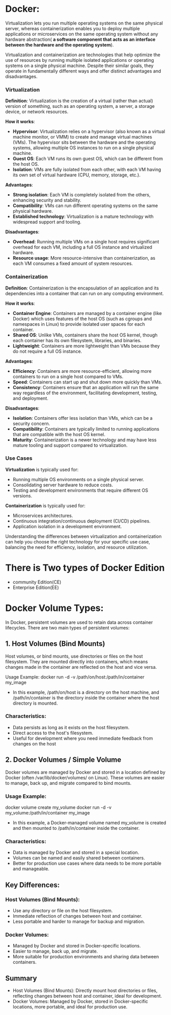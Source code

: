 # Docker:
Virtualization lets you run multiple operating systems on the same physical server, whereas containerization enables you to deploy multiple applications or microservices on the same operating system without any hardware abstraction( **a software component that acts as an interface between the hardware and the operating system**).

Virtualization and containerization are technologies that help optimize the use of resources by running multiple isolated applications or operating systems on a single physical machine. Despite their similar goals, they operate in fundamentally different ways and offer distinct advantages and disadvantages.

### Virtualization

**Definition**: Virtualization is the creation of a virtual (rather than actual) version of something, such as an operating system, a server, a storage device, or network resources.

**How it works**:

- **Hypervisor**: Virtualization relies on a hypervisor (also known as a virtual machine monitor, or VMM) to create and manage virtual machines (VMs). The hypervisor sits between the hardware and the operating systems, allowing multiple OS instances to run on a single physical machine.
- **Guest OS**: Each VM runs its own guest OS, which can be different from the host OS.
- **Isolation**: VMs are fully isolated from each other, with each VM having its own set of virtual hardware (CPU, memory, storage, etc.).

**Advantages**:

- **Strong isolation**: Each VM is completely isolated from the others, enhancing security and stability.
- **Compatibility**: VMs can run different operating systems on the same physical hardware.
- **Established technology**: Virtualization is a mature technology with widespread support and tooling.

**Disadvantages**:

- **Overhead**: Running multiple VMs on a single host requires significant overhead for each VM, including a full OS instance and virtualized hardware.
- **Resource usage**: More resource-intensive than containerization, as each VM consumes a fixed amount of system resources.

### Containerization

**Definition**: Containerization is the encapsulation of an application and its dependencies into a container that can run on any computing environment.

**How it works**:

- **Container Engine**: Containers are managed by a container engine (like Docker) which uses features of the host OS (such as cgroups and namespaces in Linux) to provide isolated user spaces for each container.
- **Shared OS**: Unlike VMs, containers share the host OS kernel, though each container has its own filesystem, libraries, and binaries.
- **Lightweight**: Containers are more lightweight than VMs because they do not require a full OS instance.

**Advantages**:

- **Efficiency**: Containers are more resource-efficient, allowing more containers to run on a single host compared to VMs.
- **Speed**: Containers can start up and shut down more quickly than VMs.
- **Consistency**: Containers ensure that an application will run the same way regardless of the environment, facilitating development, testing, and deployment.

**Disadvantages**:

- **Isolation**: Containers offer less isolation than VMs, which can be a security concern.
- **Compatibility**: Containers are typically limited to running applications that are compatible with the host OS kernel.
- **Maturity**: Containerization is a newer technology and may have less mature tooling and support compared to virtualization.

### Use Cases

**Virtualization** is typically used for:

- Running multiple OS environments on a single physical server.
- Consolidating server hardware to reduce costs.
- Testing and development environments that require different OS versions.

**Containerization** is typically used for:

- Microservices architectures.
- Continuous integration/continuous deployment (CI/CD) pipelines.
- Application isolation in a development environment.

Understanding the differences between virtualization and containerization can help you choose the right technology for your specific use case, balancing the need for efficiency, isolation, and resource utilization.

# There is Two types of Docker Edition
* community Edition(CE) 
* Enterprise Edition(EE)

# Docker Volume Types:
In Docker, persistent volumes are used to retain data across container lifecycles. There are two main types of persistent volumes:
## 1. Host Volumes (Bind Mounts)
Host volumes, or bind mounts, use directories or files on the host filesystem. They are mounted directly into containers, which means changes made in the container are reflected on the host and vice versa.</br>

Usage Example:
  docker run -d -v /path/on/host:/path/in/container my_image
* In this example, /path/on/host is a directory on the host machine, and /path/in/container is the directory inside the container where the host directory is mounted.

### Characteristics:
* Data persists as long as it exists on the host filesystem.
* Direct access to the host's filesystem.
* Useful for development where you need immediate feedback from changes on the host

## 2. Docker Volumes / Simple Volume
Docker volumes are managed by Docker and stored in a location defined by Docker (often /var/lib/docker/volumes/ on Linux). These volumes are easier to manage, back up, and migrate compared to bind mounts.

### Usage Example:
docker volume create my_volume
docker run -d -v my_volume:/path/in/container my_image

* In this example, a Docker-managed volume named my_volume is created and then mounted to /path/in/container inside the container.

### Characteristics:
* Data is managed by Docker and stored in a special location.
* Volumes can be named and easily shared between containers.
* Better for production use cases where data needs to be more portable and manageable.

## Key Differences:
### Host Volumes (Bind Mounts):
* Use any directory or file on the host filesystem.
* Immediate reflection of changes between host and container.
* Less portable and harder to manage for backup and migration.

### Docker Volumes:
* Managed by Docker and stored in Docker-specific locations.
* Easier to manage, back up, and migrate.
* More suitable for production environments and sharing data between containers.

## Summary
* Host Volumes (Bind Mounts): Directly mount host directories or files, reflecting changes between host and container, ideal for development.
* Docker Volumes: Managed by Docker, stored in Docker-specific locations, more portable, and ideal for production use.